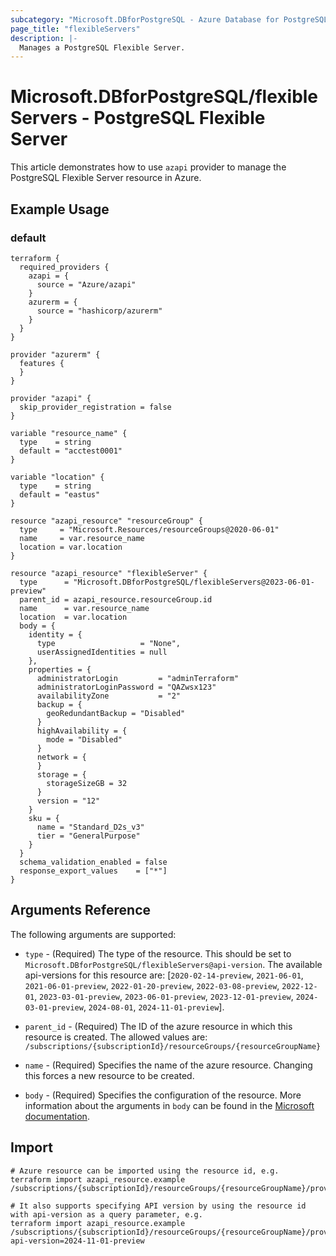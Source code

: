 ```yaml
---
subcategory: "Microsoft.DBforPostgreSQL - Azure Database for PostgreSQL"
page_title: "flexibleServers"
description: |-
  Manages a PostgreSQL Flexible Server.
---
```


# Microsoft.DBforPostgreSQL/flexibleServers - PostgreSQL Flexible Server

This article demonstrates how to use `azapi` provider to manage the PostgreSQL Flexible Server resource in Azure.

## Example Usage

### default

```hcl
terraform {
  required_providers {
    azapi = {
      source = "Azure/azapi"
    }
    azurerm = {
      source = "hashicorp/azurerm"
    }
  }
}

provider "azurerm" {
  features {
  }
}

provider "azapi" {
  skip_provider_registration = false
}

variable "resource_name" {
  type    = string
  default = "acctest0001"
}

variable "location" {
  type    = string
  default = "eastus"
}

resource "azapi_resource" "resourceGroup" {
  type     = "Microsoft.Resources/resourceGroups@2020-06-01"
  name     = var.resource_name
  location = var.location
}

resource "azapi_resource" "flexibleServer" {
  type      = "Microsoft.DBforPostgreSQL/flexibleServers@2023-06-01-preview"
  parent_id = azapi_resource.resourceGroup.id
  name      = var.resource_name
  location  = var.location
  body = {
    identity = {
      type                   = "None",
      userAssignedIdentities = null
    },
    properties = {
      administratorLogin         = "adminTerraform"
      administratorLoginPassword = "QAZwsx123"
      availabilityZone           = "2"
      backup = {
        geoRedundantBackup = "Disabled"
      }
      highAvailability = {
        mode = "Disabled"
      }
      network = {
      }
      storage = {
        storageSizeGB = 32
      }
      version = "12"
    }
    sku = {
      name = "Standard_D2s_v3"
      tier = "GeneralPurpose"
    }
  }
  schema_validation_enabled = false
  response_export_values    = ["*"]
}

```



## Arguments Reference

The following arguments are supported:

* `type` - (Required) The type of the resource. This should be set to `Microsoft.DBforPostgreSQL/flexibleServers@api-version`. The available api-versions for this resource are: [`2020-02-14-preview`, `2021-06-01`, `2021-06-01-preview`, `2022-01-20-preview`, `2022-03-08-preview`, `2022-12-01`, `2023-03-01-preview`, `2023-06-01-preview`, `2023-12-01-preview`, `2024-03-01-preview`, `2024-08-01`, `2024-11-01-preview`].

* `parent_id` - (Required) The ID of the azure resource in which this resource is created. The allowed values are:  
  `/subscriptions/{subscriptionId}/resourceGroups/{resourceGroupName}`

* `name` - (Required) Specifies the name of the azure resource. Changing this forces a new resource to be created.

* `body` - (Required) Specifies the configuration of the resource. More information about the arguments in `body` can be found in the [Microsoft documentation](https://learn.microsoft.com/en-us/azure/templates/Microsoft.DBforPostgreSQL/flexibleServers?pivots=deployment-language-terraform).

## Import

 ```shell
 # Azure resource can be imported using the resource id, e.g.
 terraform import azapi_resource.example /subscriptions/{subscriptionId}/resourceGroups/{resourceGroupName}/providers/Microsoft.DBforPostgreSQL/flexibleServers/{resourceName}
 
 # It also supports specifying API version by using the resource id with api-version as a query parameter, e.g.
 terraform import azapi_resource.example /subscriptions/{subscriptionId}/resourceGroups/{resourceGroupName}/providers/Microsoft.DBforPostgreSQL/flexibleServers/{resourceName}?api-version=2024-11-01-preview
 ```
